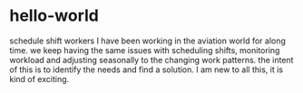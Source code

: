 # hello-world
schedule shift workers
I have been working in the aviation world for along time. we keep having the same issues with scheduling shifts, monitoring workload and adjusting seasonally to the changing work patterns.
the intent of this is to identify the needs and find a solution. I am new to all this, it is kind of exciting.
